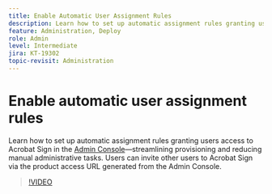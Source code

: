 ```yaml
---
title: Enable Automatic User Assignment Rules
description: Learn how to set up automatic assignment rules granting users access to Acrobat Sign in the Admin Console
feature: Administration, Deploy
role: Admin
level: Intermediate
jira: KT-19302
topic-revisit: Administration
---
```

# Enable automatic user assignment rules

Learn how to set up automatic assignment rules granting users access to Acrobat Sign in the [Admin Console](https://adminconsole.adobe.com/)—streamlining provisioning and reducing manual administrative tasks. Users can invite other users to Acrobat Sign via the product access URL generated from the Admin Console.

>[!VIDEO](https://video.tv.adobe.com/v/3475273?quality=12&learn=on&hidetitle=true)